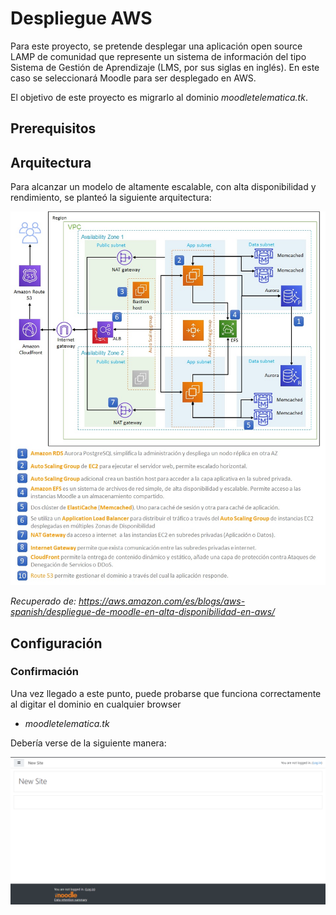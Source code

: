 # Despliegue AWS

Para este proyecto, se pretende desplegar una aplicación open source LAMP de comunidad que represente un sistema de información del tipo Sistema de Gestión de Aprendizaje (LMS, por sus siglas en inglés). En este caso se seleccionará Moodle para ser desplegado en AWS.

El objetivo de este proyecto es migrarlo al dominio *moodletelematica.tk*.

## Prerequisitos

## Arquitectura

Para alcanzar un modelo de altamente escalable, con alta disponibilidad y rendimiento, se planteó la siguiente arquitectura:

![Arquitectura](https://github.com/GrayDiamond493/st0263-2261-AdrianGutierrez/blob/main/proyecto2/AWS/Images/moodlearch2.jpg) 

*Recuperado de: https://aws.amazon.com/es/blogs/aws-spanish/despliegue-de-moodle-en-alta-disponibilidad-en-aws/*

## Configuración

### Confirmación

Una vez llegado a este punto, puede probarse que funciona correctamente al digitar el dominio en cualquier browser
- *moodletelematica.tk*

Debería verse de la siguiente manera:

![Screenshot](https://github.com/GrayDiamond493/st0263-2261-AdrianGutierrez/blob/main/proyecto2/DCA/Images/moodleScreen.PNG)
